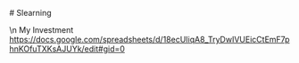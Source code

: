 #   S l e a r n i n g 

\n 
My Investment
https://docs.google.com/spreadsheets/d/18ecUIiqA8_TryDwIVUEicCtEmF7phnKOfuTXKsAJUYk/edit#gid=0
 
